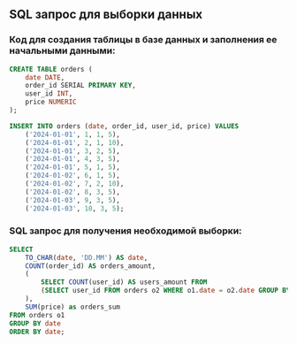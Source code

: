 ## SQL запрос для выборки данных

### Код для создания таблицы в базе данных и заполнения ее начальными данными:
```sql
CREATE TABLE orders (
    date DATE,
    order_id SERIAL PRIMARY KEY,
    user_id INT,
    price NUMERIC
);

INSERT INTO orders (date, order_id, user_id, price) VALUES
    ('2024-01-01', 1, 1, 5),
    ('2024-01-01', 2, 1, 10),
    ('2024-01-01', 3, 2, 5),
    ('2024-01-01', 4, 3, 5),
    ('2024-01-01', 5, 1, 5),
    ('2024-01-02', 6, 1, 5),
    ('2024-01-02', 7, 2, 10),
    ('2024-01-02', 8, 3, 5),
    ('2024-01-03', 9, 3, 5),
    ('2024-01-03', 10, 3, 5);
```

### SQL запрос для получения необходимой выборки:
```sql
SELECT 
	TO_CHAR(date, 'DD.MM') AS date,
	COUNT(order_id) AS orders_amount,
	(
        SELECT COUNT(user_id) AS users_amount FROM 
        (SELECT user_id FROM orders o2 WHERE o1.date = o2.date GROUP BY user_id) subquery
    ),
	SUM(price) as orders_sum
FROM orders o1
GROUP BY date
ORDER BY date;
```
